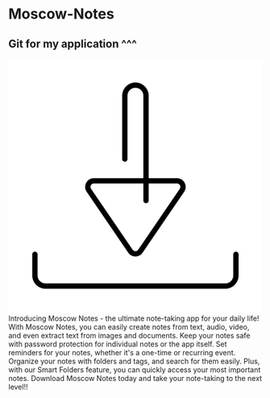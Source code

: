 # Moscow-Notes
## Git for my application ^^^ <br>
[![Download!](Resources/drawable/download-svgrepo-com.svg)](https://github.com/BaaBBaBaI/Moscow-Notes-S/blob/main/bin/Release/com.companyname.xamarinunderstanding.apk) <br>
Introducing Moscow Notes - the ultimate note-taking app for your daily life! With Moscow Notes, you can easily create notes from text, audio, video, and even extract text from images and documents. Keep your notes safe with password protection for individual notes or the app itself. Set reminders for your notes, whether it's a one-time or recurring event. Organize your notes with folders and tags, and search for them easily. Plus, with our Smart Folders feature, you can quickly access your most important notes. Download Moscow Notes today and take your note-taking to the next level!!

